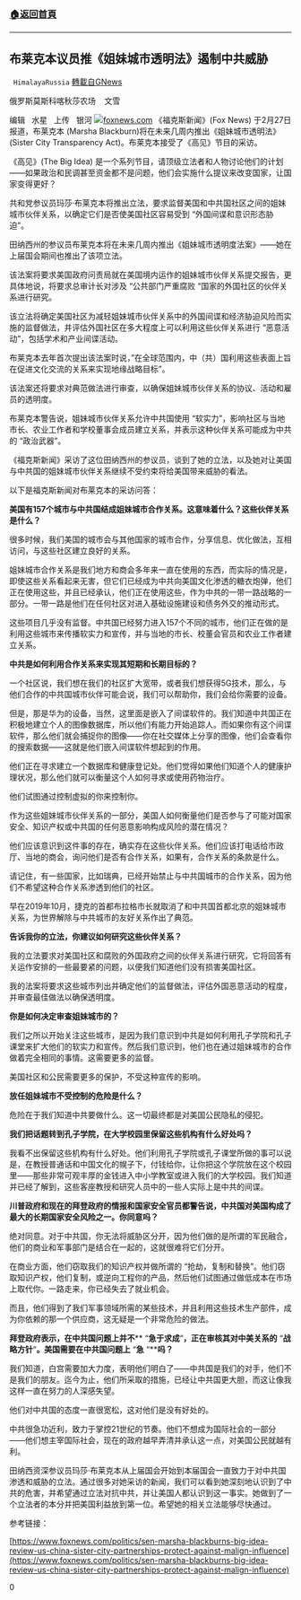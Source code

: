 ###  [:house:返回首頁](https://github.com/ourhimalayas/txt)
---

## 布莱克本议员推《姐妹城市透明法》遏制中共威胁
` HimalayaRussia` [轉載自GNews](https://gnews.org/zh-hans/938556/)

俄罗斯莫斯科喀秋莎农场    文雪

编辑   水星   上传   银河
![]()![](https://gnews.org/wp-content/uploads/2021/02/Snipaste_2021-02-28_21-59-05.jpg)[foxnews.com](http://www.foxnews.com/opinion/2018/03/16/rep-marsha-blackburn-concrete-step-in-fight-against-opioid-epidemic.html)
《福克斯新闻》(Fox News) 于2月27日报道，布莱克本 (Marsha Blackburn)将在未来几周内推出《姐妹城市透明法》(Sister City Transparency Act)。布莱克本接受了《高见》节目的采访。

《高见》(The Big Idea) 是一个系列节目，请顶级立法者和人物讨论他们的计划——如果政治和民调甚至资金都不是问题，他们会实施什么提议来改变国家，让国家变得更好？

共和党参议员玛莎·布莱克本将推出立法，要求监督美国和中共国社区之间的姐妹城市伙伴关系，以确定它们是否使美国社区容易受到 “外国间谍和意识形态胁迫”。

田纳西州的参议员布莱克本将在未来几周内推出《姐妹城市透明度法案》——她在上届国会期间也推出了该项立法。

该法案将要求美国政府问责局就在美国境内运作的姐妹城市伙伴关系提交报告，更具体地说，将要求总审计长对涉及 “公共部门严重腐败 “国家的外国社区的伙伴关系进行研究。

该立法将确定美国社区为减轻姐妹城市伙伴关系中的外国间谍和经济胁迫风险而实施的监督做法，并评估外国社区在多大程度上可以利用这些伙伴关系进行 “恶意活动”，包括学术和产业间谍活动。

布莱克本去年首次提出该法案时说，”在全球范围内，中（共）国利用这些表面上旨在促进文化交流的关系来实现地缘战略目标”。

该法案还将要求对典范做法进行审查，以确保姐妹城市伙伴关系的协议、活动和雇员的透明度。

布莱克本警告说，姐妹城市伙伴关系允许中共国使用 “软实力”，影响社区与当地市长、农业工作者和学校董事会成员建立关系，并表示这种伙伴关系可能成为中共的 “政治武器”。

《福克斯新闻》采访了这位田纳西州的参议员，谈到了她的立法，以及她对让美国与中共国的姐妹城市伙伴关系继续不受约束将给美国带来威胁的看法。

以下是福克斯新闻对布莱克本的采访问答：

**美国有****157****个城市与中共国结成姐妹城市合作关系。这意味着什么？这些伙伴关系是什么？**

很多时候，我们美国的城市会与其他国家的城市合作，分享信息、优化做法，互相访问，与这些社区建立良好的关系。

姐妹城市合作关系是我们地方和商会多年来一直在使用的东西，而实际的情况是，即使这些关系看起来无害，但它们已经成为中共向美国文化渗透的糖衣炮弹，他们正在使用这些，并且已经承认，他们正在使用这些，作为中共的一带一路战略的一部分。一带一路是他们在任何社区对进入基础设施建设和债务外交的推动形式。

这些项目几乎没有监督。中共国已经努力进入157个不同的城市，他们正在做的是利用这些城市来传播软实力和宣传，并与当地的市长、校董会官员和农业工作者建立关系。

**中共是如何利用合作关系来实现其短期和长期目标的？**

一个社区说，我们想在我们的社区扩大宽带，或者我们想获得5G技术，那么，与他们合作的中共国城市伙伴可能会说，我们可以帮助你，我们会给你需要的设备。

但是，那是华为的设备，当然，这里面是嵌入了间谍软件的。我们知道中共国正在积极地建立个人的图像数据库，所以他们有能力开始追踪人。而如果你有这个间谍软件，那么他们就会捕捉你的图像——你在社交媒体上分享的图像，他们会查看你的搜索数据——这就是他们嵌入间谍软件想起到的作用。

他们正在寻求建立一个数据库和健康登记处。他们觉得如果他们知道个人的健康护理状况，那么他们就可以衡量这个人如何寻求或使用药物治疗。

他们试图通过控制虚拟的你来控制你。

作为这些姐妹城市伙伴关系的一部分，美国人如何衡量他们是否参与了可能对国家安全、知识产权或中共国的任何恶意影响构成风险的潜在情况？

他们应该意识到这件事的存在，确实存在这些伙伴关系。他们应该打电话给市政厅、当地的商会，询问他们是否有合作关系，如果有，合作关系的条款是什么。

请记住，有一些国家，比如瑞典，已经开始禁止与中共国城市的合作关系，因为他们不希望这种合作关系渗透到他们的社区。

早在2019年10月，捷克的首都布拉格市长就取消了和中共国首都北京的姐妹城市关系，为世界解除与中共城市的友好关系作出了典范。

**告诉我你的立法，你建议如何研究这些伙伴关系？**

我的立法要求对美国社区和腐败的外国政府之间的伙伴关系进行研究，它将回答有关运作安排的一些最要紧的问题，以便我们知道他们没有损害美国社区。

我的法案将要求这些城市列出并确定他们的监督做法，评估外国恶意活动的程度，并审查最佳做法以确保透明度。

**你是如何决定审查姐妹城市的？**

我们之所以开始关注这些城市，是因为我们意识到中共是如何利用孔子学院和孔子课堂来扩大他们的软实力和宣传。然后我们意识到，他们也在通过姐妹城市的合作做着完全相同的事情。这需要更多的监督。

美国社区和公民需要更多的保护，不受这种宣传的影响。

**放任姐妹城市不受控制的危险是什么？**

危险在于我们知道中共要做什么。这一切最终都是对美国公民隐私的侵犯。

**我们把话题转到孔子学院，在大学校园里保留这些机构有什么好处吗？**

我看不出保留这些机构有什么好处。他们利用孔子学院或孔子课堂所做的事可以说是，在教授普通话和中国文化的幌子下，付钱给你，让你把这个学院放在这个校园里——那些非常可观丰厚的金钱进入中小学教室或进入我们的大学校园。我们知道并已经了解到，这些客座教授和研究人员中的一些人实际上是中共的间谍。

**川普政府和现在的拜登政府的情报和国家安全官员都警告说，中共国对美国构成了最大的长期国家安全风险之一。你同意吗？**

绝对同意。对于中共国，你无法将威胁区分开，因为他们做的是所谓的军民融合，他们的商业和军事部门是结合在一起的，这就很难将它们分开。

在商业方面，他们窃取我们的知识产权并做所谓的 “抢劫，复制和替换”。他们窃取知识产权，他们复制，或逆向工程你的产品，然后他们试图通过做低成本在市场上取代你。一路走来，你已经失去了就业机会。

而且，他们得到了我们军事领域所需的某些技术，并且利用这些技术生产部件，成为你依赖的那一个供应商，这无疑是一个非常危险的做法。

**拜登政府表示，在中共国问题上并不**** “****急于求成****“****，正在审核其对中美关系的**** “****战略方针****“****。美国需要在中共国问题上**** “****急**** “****吗？**

我们知道，白宫需要加大力度，表明他们明白了——中共国是我们的对手，他们不是我们的朋友。迄今为止，他们所采取的措施，已经让中共国更大胆，而这让像我这样一直在努力的人深感失望。

他们对中共国的态度一直很宽松，这对他们是没有好处的。

中共很急功近利，致力于掌控21世纪的节奏。他们不想成为国际社会的一部分——他们想主宰国际社会，现在的政府越早弄清并承认这一点，对美国公民就越有利。

田纳西资深参议员玛莎·布莱克本从上届国会开始到本届国会一直致力于对中共国渗透和威胁的立法。通过很多对她采访的新闻，我们可以看到她深刻地认识到了中共的危害，并希望通过立法对抗中共，并让美国人都认识到这一事实。她做到了一个立法者的本分并把美国利益放到第一位。希望她的相关立法能够尽快通过。

参考链接：

[https://www.foxnews.com/politics/sen-marsha-blackburns-big-idea-review-us-china-sister-city-partnerships-protect-against-malign-influence](https://www.foxnews.com/politics/sen-marsha-blackburns-big-idea-review-us-china-sister-city-partnerships-protect-against-malign-influence)

0
